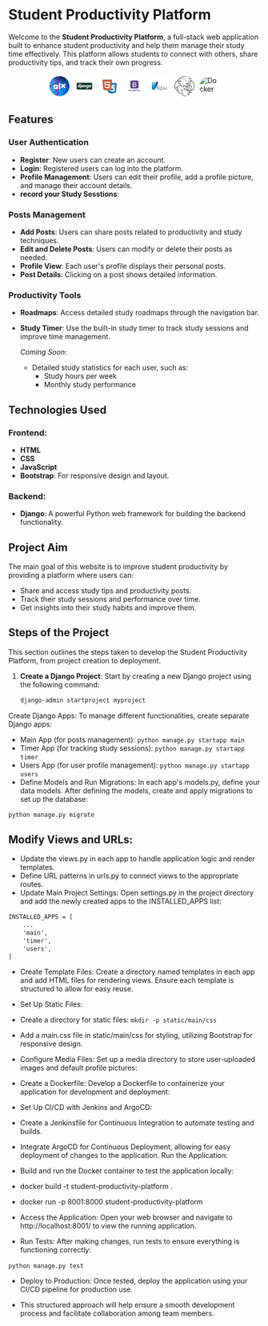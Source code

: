 # Student Productivity Platform

Welcome to the **Student Productivity Platform**, a full-stack web application built to enhance student productivity and help them manage their study time effectively. This platform allows students to connect with others, share productivity tips, and track their own progress.

<div style="display: flex; justify-content: center; align-items: center; flex-wrap: wrap;">
  <img src="icons/ALX.png" alt="ALX Icon" style="width: 40px; height: 40px; border-radius: 50%; margin: 5px;">
  <img src="icons/Django.png" alt="Django Icon" style="width: 40px; height: 40px; border-radius: 50%; margin: 5px;">
  <img src="icons/Frontend.png" alt="Ubuntu Icon" style="width: 40px; height: 40px; border-radius: 50%; margin: 5px;">
  <img src="icons/BootStrap.png" alt="Azure Icon" style="width: 40px; height: 40px; border-radius: 50%; margin: 5px;">
  <img src="icons/SQLite.png" alt="Jenkins Icon" style="width: 40px; height: 40px; border-radius: 50%; margin: 5px;">
  <img src="icons/jenkins.png" alt="Jenkins Icon" style="width: 40px; height: 40px; border-radius: 50%; margin: 5px;">
  <img src="icons/docker1.png" alt="Docker Icon" style="width: 40px; height: 40px; border-radius: 50%; margin: 5px;">
</div>

## Features

### User Authentication
- **Register**: New users can create an account.
- **Login**: Registered users can log into the platform.
- **Profile Management**: Users can edit their profile, add a profile picture, and manage their account details.
- **record your Study Sesstions**: 

### Posts Management
- **Add Posts**: Users can share posts related to productivity and study techniques.
- **Edit and Delete Posts**: Users can modify or delete their posts as needed.
- **Profile View**: Each user's profile displays their personal posts.
- **Post Details**: Clicking on a post shows detailed information.

### Productivity Tools
- **Roadmaps**: Access detailed study roadmaps through the navigation bar.
- **Study Timer**: Use the built-in study timer to track study sessions and improve time management.
  
  _Coming Soon_:  
  - Detailed study statistics for each user, such as:
    - Study hours per week
    - Monthly study performance

## Technologies Used

### Frontend:
- **HTML**
- **CSS**
- **JavaScript**
- **Bootstrap**: For responsive design and layout.

### Backend:
- **Django**: A powerful Python web framework for building the backend functionality.

## Project Aim

The main goal of this website is to improve student productivity by providing a platform where users can:
- Share and access study tips and productivity posts.
- Track their study sessions and performance over time.
- Get insights into their study habits and improve them.

## Steps of the Project

This section outlines the steps taken to develop the Student Productivity Platform, from project creation to deployment.

1. **Create a Django Project**:
   Start by creating a new Django project using the following command:
   ```bash
   django-admin startproject myproject
Create Django Apps: To manage different functionalities, create separate Django apps:

- Main App (for posts management):
```python manage.py startapp main```
- Timer App (for tracking study sessions):
```python manage.py startapp timer```
- Users App (for user profile management):
```python manage.py startapp users```
- Define Models and Run Migrations: In each app's models.py, define your data models. After defining the models, create and apply migrations to set up the database:

```python manage.py makemigrations
python manage.py migrate
```
## Modify Views and URLs:

- Update the views.py in each app to handle application logic and render templates.
- Define URL patterns in urls.py to connect views to the appropriate routes.
- Update Main Project Settings: Open settings.py in the project directory and add the newly created apps to the INSTALLED_APPS list:
```
INSTALLED_APPS = [
    ...
    'main',
    'timer',
    'users',
]
```
- Create Template Files: Create a directory named templates in each app and add HTML files for rendering views. Ensure each template is structured to allow for easy reuse.

- Set Up Static Files:

- Create a directory for static files:
``` mkdir -p static/main/css ```
- Add a main.css file in static/main/css for styling, utilizing Bootstrap for responsive design.
- Configure Media Files: Set up a media directory to store user-uploaded images and default profile pictures:

- Create a Dockerfile: Develop a Dockerfile to containerize your application for development and deployment:

- Set Up CI/CD with Jenkins and ArgoCD:

- Create a Jenkinsfile for Continuous Integration to automate testing and builds.
- Integrate ArgoCD for Continuous Deployment, allowing for easy deployment of changes to the application.
Run the Application:

- Build and run the Docker container to test the application locally:

- docker build -t student-productivity-platform .
- docker run -p 8001:8000 student-productivity-platform
- Access the Application: Open your web browser and navigate to http://localhost:8001/ to view the running application.

- Run Tests: After making changes, run tests to ensure everything is functioning correctly:


```python manage.py test```
- Deploy to Production: Once tested, deploy the application using your CI/CD pipeline for production use.

- This structured approach will help ensure a smooth development process and facilitate collaboration among team members.
